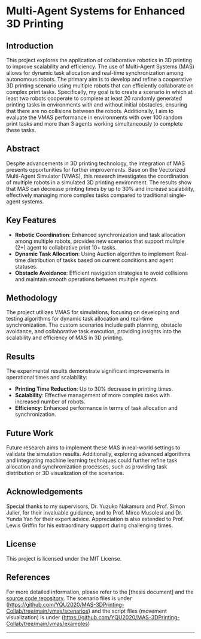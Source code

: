 # Multi-Agent Systems for Enhanced 3D Printing

## Introduction

This project explores the application of collaborative robotics in 3D printing to improve scalability and efficiency. The use of Multi-Agent Systems (MAS) allows for dynamic task allocation and real-time synchronization among autonomous robots. The primary aim is to develop and refine a cooperative 3D printing scenario using multiple robots that can efficiently collaborate on complex print tasks. Specifically, my goal is to create a scenario in which at least two robots cooperate to complete at least 20 randomly generated printing tasks in environments with and without initial obstacles, ensuring that there are no collisions between the robots. Additionally, I aim to evaluate the VMAS performance in environments with over 100 random print tasks and more than 3 agents working simultaneously to complete these tasks.

## Abstract

Despite advancements in 3D printing technology, the integration of MAS presents opportunities for further improvements. Base on the Vectorized Multi-Agent Simulator (VMAS), this research investigates the coordination of multiple robots in a simulated 3D printing environment. The results show that MAS can decrease printing times by up to 30% and increase scalability, effectively managing more complex tasks compared to traditional single-agent systems.

## Key Features

- **Robotic Coordination**: Enhanced synchronization and task allocation among multiple robots, provides new scenarios that support mulitple (2+) agent to collabrative print 10+ tasks.
- **Dynamic Task Allocation**: Using Auction algorithm to implement Real-time distribution of tasks based on current conditions and agent statuses.
- **Obstacle Avoidance**: Efficient navigation strategies to avoid collisions and maintain smooth operations between multiple agents.

## Methodology

The project utilizes VMAS for simulations, focusing on developing and testing algorithms for dynamic task allocation and real-time synchronization. The custom scenarios include path planning, obstacle avoidance, and collaborative task execution, providing insights into the scalability and efficiency of MAS in 3D printing.

## Results

The experimental results demonstrate significant improvements in operational times and scalability:
- **Printing Time Reduction**: Up to 30% decrease in printing times.
- **Scalability**: Effective management of more complex tasks with increased number of robots.
- **Efficiency**: Enhanced performance in terms of task allocation and synchronization.

## Future Work

Future research aims to implement these MAS in real-world settings to validate the simulation results. Additionally, exploring advanced algorithms and integrating machine learning techniques could further refine task allocation and synchronization processes, such as providing task distribution or 3D visualization of the scenarios.

## Acknowledgements

Special thanks to my supervisors, Dr. Yuzuko Nakamura and Prof. Simon Julier, for their invaluable guidance, and to Prof. Mirco Musolesi and Dr. Yunda Yan for their expert advice. Appreciation is also extended to Prof. Lewis Griffin for his extraordinary support during challenging times.

## License

This project is licensed under the MIT License.

## References

For more detailed information, please refer to the [thesis document] and the [source code repository](https://github.com/YQU2020/MAS-3DPrinting-Collab). The scenario files is under (https://github.com/YQU2020/MAS-3DPrinting-Collab/tree/main/vmas/scenarios) and the script files (movement visualization) is under (https://github.com/YQU2020/MAS-3DPrinting-Collab/tree/main/vmas/examples)

---